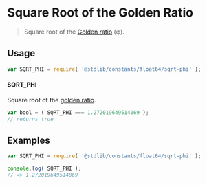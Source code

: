 <!--

@license Apache-2.0

Copyright (c) 2018 The Stdlib Authors.

Licensed under the Apache License, Version 2.0 (the "License");
you may not use this file except in compliance with the License.
You may obtain a copy of the License at

   http://www.apache.org/licenses/LICENSE-2.0

Unless required by applicable law or agreed to in writing, software
distributed under the License is distributed on an "AS IS" BASIS,
WITHOUT WARRANTIES OR CONDITIONS OF ANY KIND, either express or implied.
See the License for the specific language governing permissions and
limitations under the License.

-->

# Square Root of the Golden Ratio

> Square root of the [Golden ratio][@stdlib/constants/float64/phi] (φ).

<section class="usage">

## Usage

```javascript
var SQRT_PHI = require( '@stdlib/constants/float64/sqrt-phi' );
```

#### SQRT_PHI

Square root of the [golden ratio][@stdlib/constants/float64/phi].

```javascript
var bool = ( SQRT_PHI === 1.272019649514069 );
// returns true
```

</section>

<!-- /.usage -->

<section class="examples">

## Examples

<!-- TODO: better example -->

<!-- eslint no-undef: "error" -->

```javascript
var SQRT_PHI = require( '@stdlib/constants/float64/sqrt-phi' );

console.log( SQRT_PHI );
// => 1.272019649514069
```

</section>

<!-- /.examples -->

<section class="links">

[@stdlib/constants/float64/phi]: https://github.com/stdlib-js/stdlib/tree/develop/lib/node_modules/%40stdlib/constants/float64/phi

</section>

<!-- /.links -->
